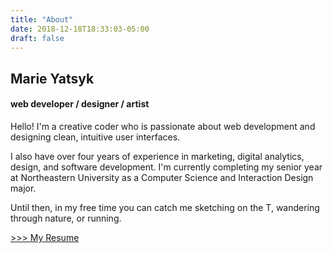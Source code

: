 ```yaml
---
title: "About"
date: 2018-12-18T18:33:03-05:00
draft: false
---
```


## Marie Yatsyk
#### web developer / designer / artist

Hello! I'm a creative coder who is passionate about web development and designing clean, intuitive user interfaces.

I also have over four years of experience in marketing, digital analytics, design, and software development.
I'm currently completing my senior year at Northeastern University as a Computer Science and Interaction Design major.

Until then, in my free time you can catch me sketching on the T, wandering through nature, or running.

<a href="https://drive.google.com/file/d/0B733hSJtO6r3RkQwUFU2YmVVaXc/view?usp=sharing" target="_blank">>>> My Resume</a>
